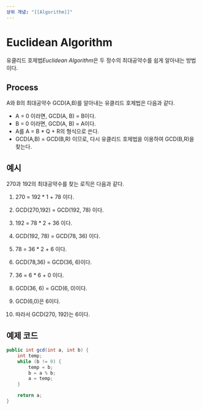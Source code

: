 ```yaml
---
상위 개념: "[[Algorithm]]"
---
```

# Euclidean Algorithm
유클리드 호제법*Euclidean Algorithm*은 두 정수의 최대공약수를 쉽게 알아내는 방법이다.

## Process
A와 B의 최대공약수 GCD(A,B)를 알아내는 유클리드 호제법은 다음과 같다.

* A = 0 이라면, GCD(A, B) = B이다.
* B = 0 이라면, GCD(A, B) = A이다.
* A를 A = B * Q + R의 형식으로 쓴다.
* GCD(A,B) = GCD(B,R) 이므로, 다시 유클리드 호제법을 이용하여 GCD(B,R)을 찾는다.

## 예시 
270과 192의 최대공약수를 찾는 로직은 다음과 같다.

1. 270 = 192 * 1 + 78 이다.
2. GCD(270,192) = GCD(192, 78) 이다.

3. 192 = 78 * 2 + 36 이다.
4. GCD(192, 78) = GCD(78, 36) 이다.

5. 78 = 36 * 2 + 6 이다.
6. GCD(78,36) = GCD(36, 6)이다.

7. 36 = 6 * 6 + 0 이다.
8. GCD(36, 6) = GCD(6, 0)이다.

9. GCD(6,0)은 6이다.
10. 따라서 GCD(270, 192)는 6이다.


## 예제 코드
```java
public int gcd(int a, int b) {
	int temp;
	while (b != 0) {
		temp = b;
		b = a % b;
		a = temp;
	}

	return a;
}
```